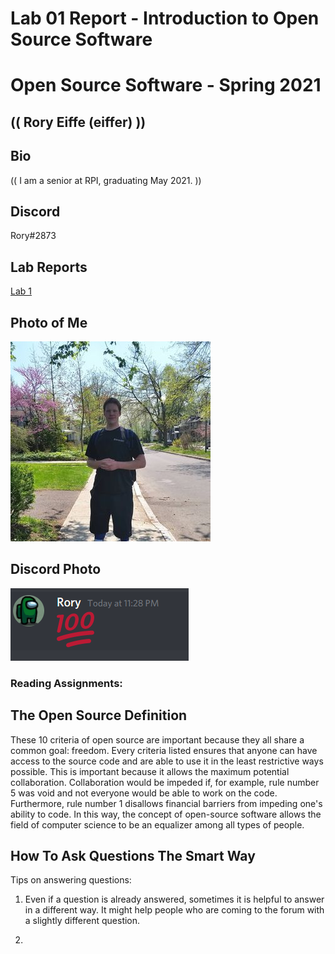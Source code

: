 # Lab 01 Report - Introduction to Open Source Software

# Open Source Software - Spring 2021
## (( Rory Eiffe (eiffer) ))

## Bio
(( I am a senior at RPI, graduating May 2021. ))

## Discord
Rory#2873

## Lab Reports
[Lab 1](labs/lab-01/report.md)

## Photo of Me
![Rory](rory.jpg)

## Discord Photo

![discord](discord.png)

### Reading Assignments:

## The Open Source Definition

These 10 criteria of open source are important because they all share a common goal: freedom. Every criteria listed ensures that anyone can have access to the source code and are able to use it in the least restrictive ways possible. This is important because it allows the maximum potential collaboration. Collaboration would be impeded if, for example, rule number 5 was void and not everyone would be able to work on the code. Furthermore, rule number 1 disallows financial barriers from impeding one's ability to code. In this way, the concept of open-source software allows the field of computer science to be an equalizer among all types of people. 

## How To Ask Questions The Smart Way

Tips on answering questions:

1. Even if a question is already answered, sometimes it is helpful to answer in a different way. It might help people who are coming to the forum with a slightly different question. 

2.  